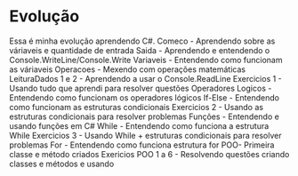 # Evolução
Essa é minha evolução aprendendo C#.
Comeco - Aprendendo sobre as váriaveis e quantidade de entrada
Saida - Aprendendo e entendendo o Console.WriteLine/Console.Write
Variaveis - Entendendo como funcionam as váriaveis
Operacoes - Mexendo com operações matemáticas
LeituraDados 1 e 2 - Aprendendo a usar o Console.ReadLine
Exercicios 1 - Usando tudo que aprendi para resolver questões
Operadores Logicos - Entendendo como funcionam os operadores lógicos 
If-Else - Entendendo como funcionam as estruturas condicionais
Exercicios 2 - Usando as estruturas condicionais para resolver problemas
Funções - Entendendo e usando funções em C#
While - Entendendo como funciona a estrutura While
Exercicios 3 - Usando While + estruturas condicionais para resolver problemas
For - Entendendo como funciona estrutura for
POO- Primeira classe e método criados
Exericios POO 1 a 6 - Resolvendo questões criando classes e métodos e usando
